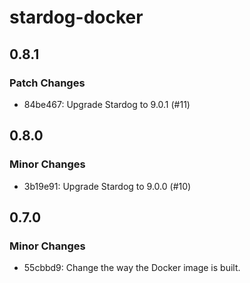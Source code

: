 # stardog-docker

## 0.8.1

### Patch Changes

- 84be467: Upgrade Stardog to 9.0.1 (#11)

## 0.8.0

### Minor Changes

- 3b19e91: Upgrade Stardog to 9.0.0 (#10)

## 0.7.0

### Minor Changes

- 55cbbd9: Change the way the Docker image is built.
